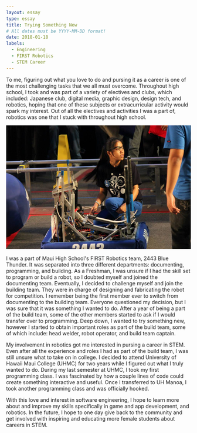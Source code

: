 ```yaml
---
layout: essay
type: essay
title: Trying Something New 
# All dates must be YYYY-MM-DD format!
date: 2018-01-18
labels:
  - Engineering
  - FIRST Robotics
  - STEM Career
---
```


To me, figuring out what you love to do and pursing it as a career is one of the most challenging tasks that we all must overcome. Throughout high school, I took and was part of a variety of electives and clubs, which included: Japanese club, digital media, graphic design, design tech, and robotics, hoping that one of these subjects or extracurricular activity would spark my interest. Out of all the electives and activities I was a part of, robotics was one that I stuck with throughout high school. 

<center>
  <div class="ui medium right floated rounded image">
    <img class="ui image" src="../images/first.jpg">
  </div>
</center>

I was a part of Maui High School's FIRST Robotics team, 2443 Blue Thunder. It was separated into three different departments: documenting, programming, and building. As a Freshman, I was unsure if I had the skill set to program or build a robot, so I doubted myself and joined the documenting team. Eventually, I decided to challenge myself and join the building team. They were in charge of designing and fabricating the robot for competition. I remember being the first member ever to switch from documenting to the building team. Everyone questioned my decision, but I was sure that it was something I wanted to do. After a year of being a part of the build team, some of the other members started to ask if I would transfer over to programming. Deep down, I wanted to try something new, however I started to obtain important roles as part of the build team, some of which include: head welder, robot operator, and build team captain. 

My involvement in robotics got me interested in pursing a career in STEM. Even after all the experience and roles I had as part of the build team, I was still unsure what to take on in college. I decided to attend University of Hawaii Maui College (UHMC) for two years while I figured out what I truly wanted to do. During my last semester at UHMC, I took my first programming class. I was fascinated by how a couple lines of code could create something interactive and useful. Once I transferred to UH Manoa, I took another programming class and was officially hooked. 

With this love and interest in software engineering, I hope to learn more about and improve my skills specifically in game and app development, and robotics. In the future, I hope to one day give back to the community and get involved with inspiring and educating more female students about careers in STEM. 
